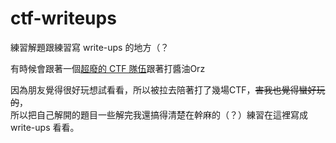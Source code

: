 # ctf-writeups

練習解題跟練習寫 write-ups 的地方（？

有時候會跟著一個[超廢的 CTF 隊伍](https://ctftime.org/team/19230)跟著打醬油Orz <br>

因為朋友覺得很好玩想試看看，所以被拉去陪著打了幾場CTF，~~害我也覺得蠻好玩的~~，<br>
所以把自己解開的題目一些解完我還搞得清楚在幹麻的（？）練習在這裡寫成 write-ups 看看。
